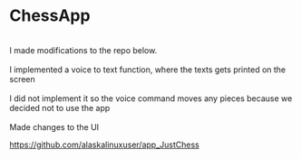 # ChessApp
 <br/>I made modifications to the repo below.<br/>
 <br/>I implemented a voice to text function, where the texts gets printed on the screen<br/>
 <br/>I did not implement it so the voice command moves any pieces because we decided not to use the app<br/>
 <br/>Made changes to the UI<br/>

 https://github.com/alaskalinuxuser/app_JustChess 
